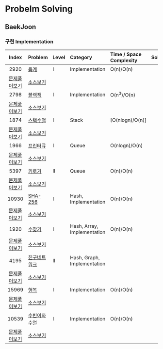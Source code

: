 # Probelm Solving 

## BaekJoon

### 구현 Implementation


| Index | Problem                                                                       | Level | Category    | Time / Space Complexity                                                                                                                                   | Solution	| Source	|
|:-----:|:----------------------------------------------------------------------------- |:------|:------------|:------|:------|:------|
| 2920  | [음계](https://www.acmicpc.net/problem/2920)									| Ⅰ 	| Implementation 					| O(n)/O(n) 
| [문제풀이보기](http://dawoonjeong.com/algorithm-problem-solving-baekjoon-2920/)  |  [소스보기](https://github.com/iamdawoonjeong/java-datastructure-algorithm/blob/master/java-algorithm-problem-solving/src/baekjoon/problem2920/Main.java)  |
| 2798  | [블랙잭](https://www.acmicpc.net/problem/2798)									| Ⅰ 	| Implementation 					| O(n<sup>3</sup>)/O(n) 
| [문제풀이보기](http://dawoonjeong.com/algorithm-problem-solving-baekjoon-2798/)  |  [소스보기](https://github.com/iamdawoonjeong/java-datastructure-algorithm/blob/master/java-algorithm-problem-solving/src/baekjoon/problem2798/Main.java)  |
| 1874  | [스택수열](https://www.acmicpc.net/problem/1874)								| Ⅰ 	| Stack				 				| [O(nlogn)/O(n)] 
| [문제풀이보기](http://dawoonjeong.com/algorithm-problem-solving-baekjoon-1874/)  |  [소스보기](https://github.com/iamdawoonjeong/java-datastructure-algorithm/blob/master/java-algorithm-problem-solving/src/baekjoon/problem1874/Main.java)  |
| 1966  | [프린터큐](https://www.acmicpc.net/problem/1966)								| Ⅰ 	| Queue 							| O(nlogn)/O(n) 
| [문제풀이보기](http://dawoonjeong.com/algorithm-problem-solving-baekjoon-1966/)  |  [소스보기](https://github.com/iamdawoonjeong/java-datastructure-algorithm/blob/master/java-algorithm-problem-solving/src/baekjoon/problem1966/Main.java)  |
| 5397  | [키로거](https://www.acmicpc.net/problem/5397)									| Ⅱ 	| Queue 							| O(n)/O(n) 
| [문제풀이보기](http://dawoonjeong.com/algorithm-problem-solving-baekjoon-5397/)  |  [소스보기](https://github.com/iamdawoonjeong/java-datastructure-algorithm/blob/master/java-algorithm-problem-solving/src/baekjoon/problem5397/Main.java)  |
| 10930 | [SHA-256](https://www.acmicpc.net/problem/10930)								| Ⅰ 	| Hash, Implementation 				| O(n)/O(n) 
| [문제풀이보기](http://dawoonjeong.com/algorithm-problem-solving-baekjoon-10930/)  |  [소스보기](https://github.com/iamdawoonjeong/java-datastructure-algorithm/blob/master/java-algorithm-problem-solving/src/baekjoon/problem10930/Main.java)  |
| 1920  | [수찾기](https://www.acmicpc.net/problem/1920)									| Ⅰ 	| Hash, Array, Implementation 		| O(n)/O(n) 
| [문제풀이보기](http://dawoonjeong.com/algorithm-problem-solving-baekjoon-1920/)  |  [소스보기](https://github.com/iamdawoonjeong/java-datastructure-algorithm/blob/master/java-algorithm-problem-solving/src/baekjoon/problem1920/Main.java)  |
| 4195  | [친구네트워크](https://www.acmicpc.net/problem/4195)							| Ⅱ 	| Hash, Graph, Implementation 		|  
| [문제풀이보기](http://dawoonjeong.com/algorithm-problem-solving-baekjoon-4195/)  |  [소스보기](https://github.com/iamdawoonjeong/java-datastructure-algorithm/blob/master/java-algorithm-problem-solving/src/baekjoon/problem4195/Main.java)  |
| 15969 | [행복](https://www.acmicpc.net/problem/15969)									| Ⅰ 	| Implementation					| O(n)/O(n) 
| [문제풀이보기](http://dawoonjeong.com/algorithm-problem-solving-baekjoon-15969/)  |  [소스보기](https://github.com/iamdawoonjeong/java-datastructure-algorithm/blob/master/java-algorithm-problem-solving/src/baekjoon/problem15969/Main.java)  |
| 10539 | [수빈이와수열](https://www.acmicpc.net/problem/10539)							| Ⅰ 	| Implementation 					| O(n)/O(n) 
| [문제풀이보기](http://dawoonjeong.com/algorithm-problem-solving-baekjoon-10539/)  |  [소스보기](https://github.com/iamdawoonjeong/java-datastructure-algorithm/blob/master/java-algorithm-problem-solving/src/baekjoon/problem10539/Main.java)  |
